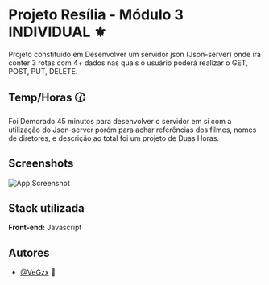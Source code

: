 
# Projeto Resília - Módulo 3 INDIVIDUAL ⚜️

Projeto constituído em Desenvolver um servidor json (Json-server) onde
irá conter 3 rotas com 4+ dados nas quais o
usuário poderá realizar o GET, POST, PUT,
DELETE.


 ## Temp/Horas 🕜 

Foi Demorado 45 minutos para desenvolver o servidor em si com a utilização do Json-server
porém para achar referências dos filmes, nomes de diretores, e descrição ao total foi um projeto
de Duas Horas.


## Screenshots

![App Screenshot](https://via.placeholder.com/468x300?text=App+Screenshot+Here)


## Stack utilizada

**Front-end:** Javascript 




## Autores

- [@VeGzx](https://github.com/VeGzx) 🤍

